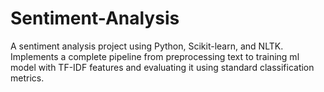 # Sentiment-Analysis
A sentiment analysis project using Python, Scikit-learn, and NLTK. Implements a complete pipeline from preprocessing text to training ml model with TF-IDF features and evaluating it using standard classification metrics.
